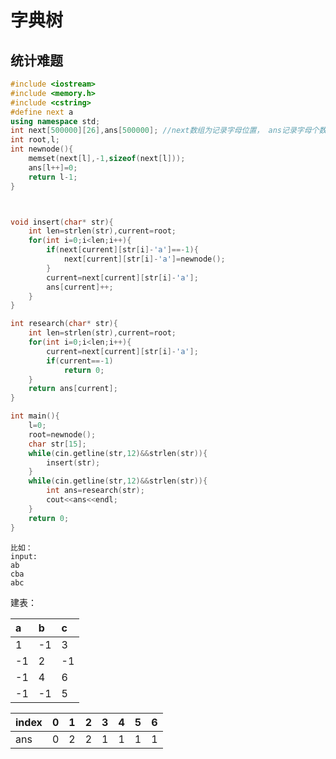 # 字典树
## 统计难题
```C++
#include <iostream>
#include <memory.h>
#include <cstring>
#define next a
using namespace std;
int next[500000][26],ans[500000]; //next数组为记录字母位置， ans记录字母个数
int root,l;
int newnode(){
	memset(next[l],-1,sizeof(next[l]));
	ans[l++]=0;
	return l-1;
}



void insert(char* str){
	int len=strlen(str),current=root;
	for(int i=0;i<len;i++){
		if(next[current][str[i]-'a']==-1){
			next[current][str[i]-'a']=newnode();		
		}
		current=next[current][str[i]-'a'];
		ans[current]++;
	}
}

int research(char* str){
	int len=strlen(str),current=root;
	for(int i=0;i<len;i++){
		current=next[current][str[i]-'a'];
		if(current==-1)
			return 0;
	}
	return ans[current];
}

int main(){
	l=0;
	root=newnode();
	char str[15];
	while(cin.getline(str,12)&&strlen(str)){
		insert(str);
	}
	while(cin.getline(str,12)&&strlen(str)){
		int ans=research(str);
		cout<<ans<<endl;
	}
	return 0;
}
```
```
比如：
input:
ab
cba
abc 
```
建表：

a|b|c
:----|:----|:----
1|-1|3
-1|2|-1
-1|4|6
-1|-1|5


index|0|1|2|3|4|5|6
:-|:-|:-|:-|:-|:-|:-|:-
ans|0|2|2|1|1|1|1


